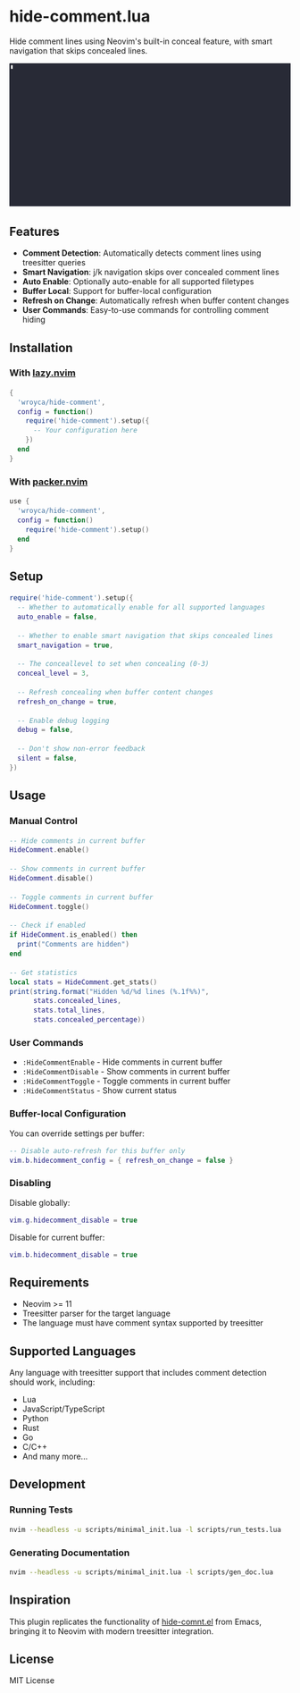 # hide-comment.lua

Hide comment lines using Neovim's built-in conceal feature, with smart navigation that skips concealed lines.

![Alt text](hide-comment.gif)

## Features

- **Comment Detection**: Automatically detects comment lines using treesitter queries
- **Smart Navigation**: j/k navigation skips over concealed comment lines
- **Auto Enable**: Optionally auto-enable for all supported filetypes
- **Buffer Local**: Support for buffer-local configuration
- **Refresh on Change**: Automatically refresh when buffer content changes
- **User Commands**: Easy-to-use commands for controlling comment hiding

## Installation

### With [lazy.nvim](https://github.com/folke/lazy.nvim)

```lua
{
  'wroyca/hide-comment',
  config = function()
    require('hide-comment').setup({
      -- Your configuration here
    })
  end
}
```

### With [packer.nvim](https://github.com/wbthomason/packer.nvim)

```lua
use {
  'wroyca/hide-comment',
  config = function()
    require('hide-comment').setup()
  end
}
```

## Setup

```lua
require('hide-comment').setup({
  -- Whether to automatically enable for all supported languages
  auto_enable = false,

  -- Whether to enable smart navigation that skips concealed lines
  smart_navigation = true,

  -- The conceallevel to set when concealing (0-3)
  conceal_level = 3,

  -- Refresh concealing when buffer content changes
  refresh_on_change = true,

  -- Enable debug logging
  debug = false,

  -- Don't show non-error feedback
  silent = false,
})
```

## Usage

### Manual Control

```lua
-- Hide comments in current buffer
HideComment.enable()

-- Show comments in current buffer
HideComment.disable()

-- Toggle comments in current buffer
HideComment.toggle()

-- Check if enabled
if HideComment.is_enabled() then
  print("Comments are hidden")
end

-- Get statistics
local stats = HideComment.get_stats()
print(string.format("Hidden %d/%d lines (%.1f%%)",
      stats.concealed_lines,
      stats.total_lines,
      stats.concealed_percentage))
```

### User Commands

- `:HideCommentEnable` - Hide comments in current buffer
- `:HideCommentDisable` - Show comments in current buffer
- `:HideCommentToggle` - Toggle comments in current buffer
- `:HideCommentStatus` - Show current status

### Buffer-local Configuration

You can override settings per buffer:

```lua
-- Disable auto-refresh for this buffer only
vim.b.hidecomment_config = { refresh_on_change = false }
```

### Disabling

Disable globally:
```lua
vim.g.hidecomment_disable = true
```

Disable for current buffer:
```lua
vim.b.hidecomment_disable = true
```

## Requirements

- Neovim >= 11
- Treesitter parser for the target language
- The language must have comment syntax supported by treesitter

## Supported Languages

Any language with treesitter support that includes comment detection should work, including:

- Lua
- JavaScript/TypeScript
- Python
- Rust
- Go
- C/C++
- And many more...

## Development

### Running Tests

```bash
nvim --headless -u scripts/minimal_init.lua -l scripts/run_tests.lua
```

### Generating Documentation

```bash
nvim --headless -u scripts/minimal_init.lua -l scripts/gen_doc.lua
```

## Inspiration

This plugin replicates the functionality of [hide-comnt.el](https://github.com/emacsmirror/hide-comnt) from Emacs, bringing it to Neovim with modern treesitter integration.

## License

MIT License
